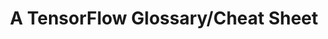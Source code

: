 ---
layout: post
title: A TensorFlow Glossary/Cheat Sheet
external_url: https://medium.com/google-cloud/a-tensorflow-glossary-cheat-sheet-382583b22932
external_site: Medium
---
